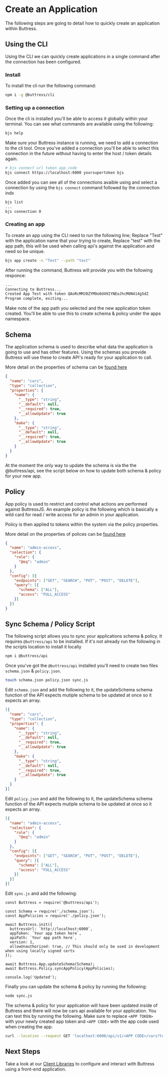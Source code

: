 # Create an Application
The following steps are going to detail how to quickly create an application within Buttress.

## Using the CLI
Using the CLI we can quickly create applications in a single command after the connection has been configured.

### Install

To install the cli run the following command:
```bash
npm i -g @buttress/cli
```

### Setting up a connection

Once the cli is installed you'll be able to access it globally within your terminal. You can see what commands are available using the following: 
```bash
bjs help
```

Make sure your Buttress instance is running, we need to add a connection to the cli tool. Once you've added a connection you'll be able to select this connection in the future without having to enter the host / token details again.
```bash
# bjs connect url token app_code
bjs connect https://localhost:6000 yoursupertoken bjs
```

Once added you can see all of the connections avaible using and select a connection by using the `bjs connect` command followed by the connection indx
```bash
bjs list
...
bjs connection 0
```

### Creating an app
To create an app using the CLI need to run the following line; Replace "Test" with the application name that your trying to create, Replace "test" with the app path, this will be used when calling api's against the application and need so be unique.
```bash
bjs app create -n "Test" --path "test"
```

After running the command, Buttress will provide you with the following responce:
```bash
...
Connecting to Buttress...
Created App Test with token QAoRcMMJ0ZYM9o0d49IYNEoJhcM0N414g5dZ
Program complete, exiting...
```

Make note of the app path you selected and the new application token created. You'll be able to use this to create schema & policy under the apps namespace.

## Schema
The application schema is used to describe what data the application is going to use and has other features. Using the schemas you provide Buttress will use these to create API's ready for your application to call.

More detail on the properties of schema can be [found here](/todo.md)

```json
{
  "name": "cars",
  "type": "collection",
  "properties": {
    "name": {
      "__type": "string",
      "__default": null,
      "__required": true,
      "__allowUpdate": true
    },
    "make": {
      "__type": "string",
      "__default": null,
      "__required": true,
      "__allowUpdate": true
    }
  }
}
```

At the moment the only way to update the schema is via the the @buttress/api, see the script below on how to update both schema & policy for your new app.

## Policy
App policy is used to restrict and control what actions are performed against ButtressJS. An example policy is the following which is basically a wild card for read / write access for an admin in your application.

Policy is then applied to tokens within the system via the policy properties.

More detail on the properties of polices can be [found here](/todo.md)

```json
{
  "name": "admin-access",
  "selection": {
    "role": {
      "@eq": "admin"
    }
  },
  "config": [{
    "endpoints": ["GET", "SEARCH", "PUT", "POST", "DELETE"],
    "query": [{
      "schema": ["ALL"],
      "access": "FULL_ACCESS"
    }]
  }]
}
```

## Sync Schema / Policy Script

The following script allows you to sync your applications schema & policy. It requires `@buttress/api` to be installed. If it's not already run the following in the scripts location to install it locally
```bash
npm i @buttress/api
```

Once you've got the `@buttress/api` installed you'll need to create two files `schema.json` & `policy.json`.
```bash
touch schema.json policy.json sync.js
```

Edit `schema.json` and add the following to it, the updateSchema schema function of the API expects mutiple schema to be updated at once so it expects an array.
```json
[{
  "name": "cars",
  "type": "collection",
  "properties": {
    "name": {
      "__type": "string",
      "__default": null,
      "__required": true,
      "__allowUpdate": true
    },
    "make": {
      "__type": "string",
      "__default": null,
      "__required": true,
      "__allowUpdate": true
    }
  }
}]
```

Edit `policy.json` and add the following to it, the updateSchema schema function of the API expects mutiple schema to be updated at once so it expects an array.
```json
[{
  "name": "admin-access",
  "selection": {
    "role": {
      "@eq": "admin"
    }
  },
  "config": [{
    "endpoints": ["GET", "SEARCH", "PUT", "POST", "DELETE"],
    "query": [{
      "schema": ["ALL"],
      "access": "FULL_ACCESS"
    }]
  }]
}]
```

Edit `sync.js` and add the following:
```nodejs
const Buttress = require('@buttress/api');

const Schema = require('./schema.json');
const AppPolicies = require('./policy.json');

await Buttress.init({
  buttressUrl: `http://localhost:6000`,
  appToken: `Your app token here`,
  apiPath: `Your app path here`,
  version: 1,
  allowUnauthorized: true, // This should only be used in development when using locally signed certs
});

await Buttress.App.updateSchema(Schema);
await Buttress.Policy.syncAppPolicy(AppPolicies);

console.log('Updated');
```

Finally you can update the schema & policy by running the following:
```bash
node sync.js
```

The schema & policy for your application will have been updated inside of Buttress and there will now be cars api available for your application. You can test this by running the following. Make sure to replace `<APP TOKEN>` with your newly created app token and `<APP CODE>` with the app code used when creating the app.
```bash
curl --location --request GET 'localhost:6000/api/v1/<APP CODE>/cars?token=<APP TOKEN>'
```

## Next Steps
Take a look at our [Client Libraries](/getting-started/client-libraries.md) to configure and interact with Buttress using a front-end application.